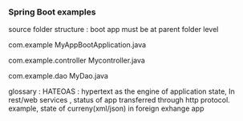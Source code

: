 ### Spring Boot examples


source folder structure : 
boot app must be at parent folder level

com.example
            MyAppBootApplication.java

com.example.controller
            Mycontroller.java

com.example.dao
            MyDao.java



glossary : 
HATEOAS : hypertext as the engine of application state, In rest/web services , status of app transferred through http protocol.
            example, state of curreny(xml/json) in foreign exhange app
            
        

